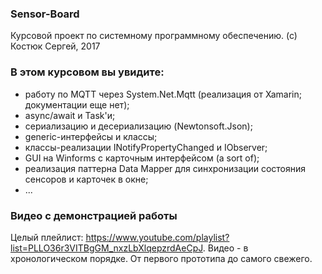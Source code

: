 ### Sensor-Board

Курсовой проект по системному программному обеспечению. (с) Костюк Сергей, 2017


### В этом курсовом вы увидите:
* работу по MQTT через System.Net.Mqtt (реализация от Xamarin; документации еще нет);
* async/await и Task'и;
* сериализацию и десериализацию (Newtonsoft.Json);
* generic-интерфейсы и классы;
* классы-реализации INotifyPropertyChanged и IObserver;
* GUI на Winforms с карточным интерфейсом (a sort of);
* реализация паттерна Data Mapper для синхронизации состояния сенсоров и карточек в окне;
* ...


### Видео с демонстрацией работы

Целый плейлист: https://www.youtube.com/playlist?list=PLLO36r3VITBgGM_nxzLbXlqepzrdAeCpJ. 
Видео - в хронологическом порядке. От первого прототипа до самого свежего.
